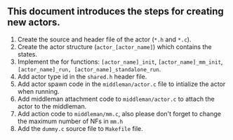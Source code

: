 ## This document introduces the steps for creating new actors.

1. Create the source and header file of the actor (`*.h` and `*.c`).
2. Create the actor structure (`actor_[actor_name]`) which contains the states.
3. Implement the for functions: `[actor_name]_init`, `[actor_name]_mm_init`, `[actor_name]_run, [actor_name]_standalone_run`.
4. Add actor type id in the `shared.h` header file.
5. Add actor spawn code in the `middleman/actor.c` file to intialize the actor when running.
6. Add middleman attachment code to `middleman/actor.c` to attach the actor to the middleman.
7. Add action code to `middleman/mm.c`, also please don't forget to change the maximum number of NFs in `mm.h`
8. Add the `dummy.c` source file to `Makefile` file.

